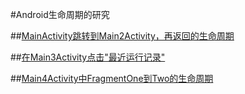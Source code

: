#Android生命周期的研究

##[MainActivity跳转到Main2Activity，再返回的生命周期](https://github.com/huxiaozi/Lifecycle/blob/master/MainActivity跳转到Main2Activity.md)

##[在Main3Activity点击"最近运行记录"](https://github.com/huxiaozi/Lifecycle/blob/master/在Main3Activity点击"最近运行记录".md)

##[Main4Activity中FragmentOne到Two的生命周期](https://github.com/huxiaozi/Lifecycle/blob/master/Main4Activity中FragmentOne到Two的生命周期.md)